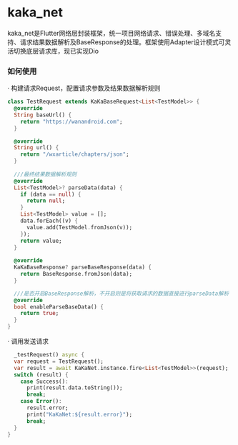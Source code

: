 # kaka_net
kaka_net是Flutter网络层封装框架，统一项目网络请求、错误处理、多域名支持、请求结果数据解析及BaseResponse的处理。框架使用Adapter设计模式可灵活切换底层请求库，现已实现Dio

### 如何使用
· 构建请求Request，配置请求参数及结果数据解析规则

```dart
class TestRequest extends KaKaBaseRequest<List<TestModel>> {
  @override
  String baseUrl() {
    return "https://wanandroid.com";
  }

  @override
  String url() {
    return "/wxarticle/chapters/json";
  }
  
  ///最终结果数据解析规则
  @override
  List<TestModel>? parseData(data) {
    if (data == null) {
      return null;
    }
    List<TestModel> value = [];
    data.forEach((v) {
      value.add(TestModel.fromJson(v));
    });
    return value;
  }
  
  @override
  KaKaBaseResponse? parseBaseResponse(data) {
    return BaseResponse.fromJson(data);
  }

  ///是否开启BaseResponse解析，不开启则是将获取请求的数据直接进行parseData解析
  @override
  bool enableParseBaseData() {
    return true;
  }
}
```
· 调用发送请求

```dart
  _testRequest() async {
  var request = TestRequest();
  var result = await KaKaNet.instance.fire<List<TestModel>>(request);
  switch (result) {
    case Success():
      print(result.data.toString());
      break;
    case Error():
      result.error;
      print("KaKaNet:${result.error}");
      break;
  }
}
```
